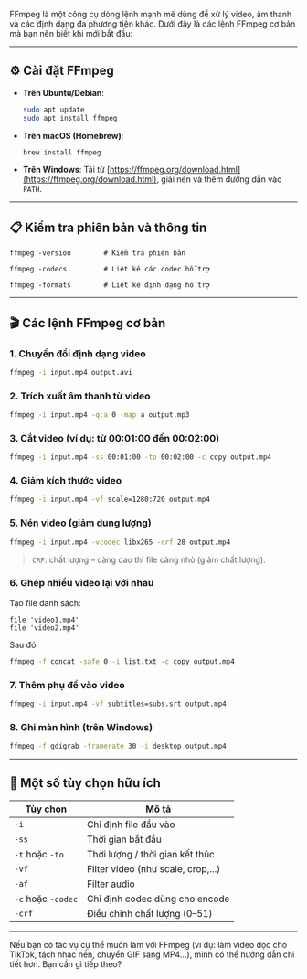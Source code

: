 FFmpeg là một công cụ dòng lệnh mạnh mẽ dùng để xử lý video, âm thanh và các định dạng đa phương tiện khác. Dưới đây là các lệnh FFmpeg cơ bản mà bạn nên biết khi mới bắt đầu:

---

## ⚙️ Cài đặt FFmpeg

* **Trên Ubuntu/Debian**:

  ```bash
  sudo apt update
  sudo apt install ffmpeg
  ```

* **Trên macOS (Homebrew)**:

  ```bash
  brew install ffmpeg
  ```

* **Trên Windows**:
  Tải từ [https://ffmpeg.org/download.html](https://ffmpeg.org/download.html), giải nén và thêm đường dẫn vào `PATH`.

---

## 📋 Kiểm tra phiên bản và thông tin

```
ffmpeg -version        # Kiểm tra phiên bản
```
```
ffmpeg -codecs         # Liệt kê các codec hỗ trợ
```
```
ffmpeg -formats        # Liệt kê định dạng hỗ trợ
```

---

## 🎬 Các lệnh FFmpeg cơ bản

### 1. **Chuyển đổi định dạng video**

```bash
ffmpeg -i input.mp4 output.avi
```

### 2. **Trích xuất âm thanh từ video**

```bash
ffmpeg -i input.mp4 -q:a 0 -map a output.mp3
```

### 3. **Cắt video (ví dụ: từ 00:01:00 đến 00:02:00)**

```bash
ffmpeg -i input.mp4 -ss 00:01:00 -to 00:02:00 -c copy output.mp4
```

### 4. **Giảm kích thước video**

```bash
ffmpeg -i input.mp4 -vf scale=1280:720 output.mp4
```

### 5. **Nén video (giảm dung lượng)**

```bash
ffmpeg -i input.mp4 -vcodec libx265 -crf 28 output.mp4
```

> `CRF`: chất lượng – càng cao thì file càng nhỏ (giảm chất lượng).

### 6. **Ghép nhiều video lại với nhau**

Tạo file danh sách:

```
file 'video1.mp4'
file 'video2.mp4'
```

Sau đó:

```bash
ffmpeg -f concat -safe 0 -i list.txt -c copy output.mp4
```

### 7. **Thêm phụ đề vào video**

```bash
ffmpeg -i input.mp4 -vf subtitles=subs.srt output.mp4
```

### 8. **Ghi màn hình (trên Windows)**

```bash
ffmpeg -f gdigrab -framerate 30 -i desktop output.mp4
```

---

## 🧠 Một số tùy chọn hữu ích

| Tùy chọn           | Mô tả                              |
| ------------------ | ---------------------------------- |
| `-i`               | Chỉ định file đầu vào              |
| `-ss`              | Thời gian bắt đầu                  |
| `-t` hoặc `-to`    | Thời lượng / thời gian kết thúc    |
| `-vf`              | Filter video (như scale, crop,...) |
| `-af`              | Filter audio                       |
| `-c` hoặc `-codec` | Chỉ định codec dùng cho encode     |
| `-crf`             | Điều chỉnh chất lượng (0–51)       |

---

Nếu bạn có tác vụ cụ thể muốn làm với FFmpeg (ví dụ: làm video dọc cho TikTok, tách nhạc nền, chuyển GIF sang MP4...), mình có thể hướng dẫn chi tiết hơn. Bạn cần gì tiếp theo?
